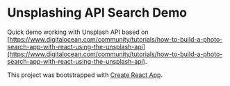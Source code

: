 # Unsplashing API Search Demo
Quick demo working with Unsplash API based on [https://www.digitalocean.com/community/tutorials/how-to-build-a-photo-search-app-with-react-using-the-unsplash-api](https://www.digitalocean.com/community/tutorials/how-to-build-a-photo-search-app-with-react-using-the-unsplash-api).

This project was bootstrapped with [Create React App](https://github.com/facebook/create-react-app).
